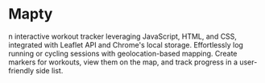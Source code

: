 # Mapty
n interactive workout tracker leveraging JavaScript, HTML, and CSS, integrated with Leaflet API and Chrome's local storage. Effortlessly log running or cycling sessions with geolocation-based mapping. Create markers for workouts, view them on the map, and track progress in a user-friendly side list.
